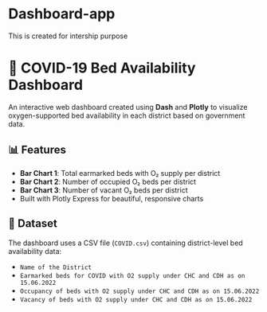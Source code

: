 # Dashboard-app
This is created for intership purpose
# 🏥 COVID-19 Bed Availability Dashboard

An interactive web dashboard created using **Dash** and **Plotly** to visualize oxygen-supported bed availability in each district based on government data.

## 📊 Features

- **Bar Chart 1**: Total earmarked beds with O₂ supply per district
- **Bar Chart 2**: Number of occupied O₂ beds per district
- **Bar Chart 3**: Number of vacant O₂ beds per district
- Built with Plotly Express for beautiful, responsive charts

## 📁 Dataset

The dashboard uses a CSV file (`COVID.csv`) containing district-level bed availability data:
- `Name of the District`
- `Earmarked beds for COVID with O2 supply under CHC and CDH as on 15.06.2022`
- `Occupancy of beds with O2 supply under CHC and CDH as on 15.06.2022`
- `Vacancy of beds with O2 supply under CHC and CDH as on 15.06.2022`
